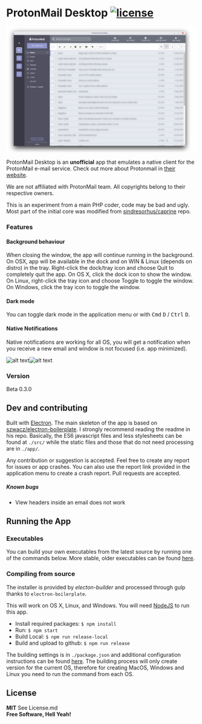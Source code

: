 ProtonMail Desktop [![license](https://img.shields.io/github/license/beatplus/protonmail.svg?style=flat-square)]()
======
![alt text](https://raw.githubusercontent.com/BeatPlus/Protonmail/master/media/linux-screenshot.png "Protonmail Desktop on Linux")

ProtonMail Desktop is an **unofficial** app that emulates a native client for the ProtonMail e-mail service. Check out more about Protonmail in [their website](https://protonmail.com).

We are not affiliated with ProtonMail team. All copyrights belong to their respective owners.

This is an experiment from a main PHP coder, code may be bad and ugly. Most part of the initial core was modified from [sindresorhus/caprine](https://github.com/sindresorhus/caprine) repo.

### Features

#### Background behaviour
When closing the window, the app will continue running in the background. On OSX, app will be available in the dock and on WIN & Linux (depends on distro) in the tray. Right-click the dock/tray icon and choose Quit to completely quit the app. On OS X, click the dock icon to show the window. On Linux, right-click the tray icon and choose Toggle to toggle the window. On Windows, click the tray icon to toggle the window.

#### Dark mode
You can toggle dark mode in the application menu or with <kbd>Cmd</kbd> <kbd>D</kbd> / <kbd>Ctrl</kbd> <kbd>D</kbd>.

#### Native Notifications
Native notifications are working for all OS, you will get a notification when you receive a new email and window is not focused (i.e. app minimized).

![alt text](https://raw.githubusercontent.com/BeatPlus/Protonmail/master/media/win-notification.png "Notifications on Windows 10")![alt text](https://raw.githubusercontent.com/BeatPlus/Protonmail/master/media/linux-notification.png "Notifications on Elementary OS")

### Version

Beta 0.3.0

## Dev and contributing

Built with [Electron](http://electron.atom.io). The main skeleton of the app is based on [szwacz/electron-boilerplate](https://github.com/szwacz/electron-boilerplate). I strongly recommend reading the readme in his repo. Basically, the ES6 javascript files and less stylesheets can be found at `./src/` while the static files and those that do not need processing are in `./app/`.

Any contribution or suggestion is accepted. Feel free to create any report for issues or app crashes. You can also use the report link provided in the application menu to create a crash report.
Pull requests are accepted.

##### Known bugs

* View headers inside an email does not work

## Running the App

### Executables

You can build your own executables from the latest source by running one of the commands below. More stable, older executables can be found [here](https://github.com/BeatPlus/Protonmail/releases).

### Compiling from source
The installer is provided by *electon-builder* and processed through gulp thanks to `electron-boilerplate`.

This will work on OS X, Linux, and Windows. You will need [NodeJS](https://nodejs.org) to run this app.
- Install required packages: `$ npm install`
- Run: `$ npm start`
- Build Local: `$ npm run release-local`
- Build and upload to github: `$ npm run release`

The building settings is in `./package.json` and additional configuration instructions can be found [here](https://github.com/electron-userland/electron-builder/wiki/Options). The building process will only create version for the current OS, therefore for creating MacOS, Windows and Linux you need to run the command from each OS.


License
----
**MIT** See License.md  
**Free Software, Hell Yeah!**
